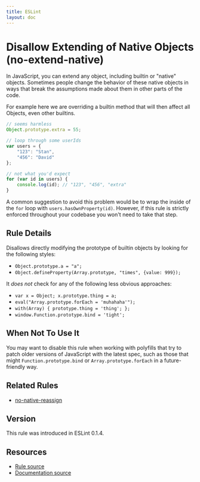 ```yaml
---
title: ESLint
layout: doc
---
```

<!-- Note: No pull requests accepted for this file. See README.md in the root directory for details. -->
# Disallow Extending of Native Objects (no-extend-native)

In JavaScript, you can extend any object, including builtin or "native" objects. Sometimes people change the behavior of these native objects in ways that break the assumptions made about them in other parts of the code.

For example here we are overriding a builtin method that will then affect all Objects, even other builtins.

```js
// seems harmless
Object.prototype.extra = 55;

// loop through some userIds
var users = {
    "123": "Stan",
    "456": "David"
};

// not what you'd expect
for (var id in users) {
    console.log(id); // "123", "456", "extra"
}
```

A common suggestion to avoid this problem would be to wrap the inside of the `for` loop with `users.hasOwnProperty(id)`. However, if this rule is strictly enforced throughout your codebase you won't need to take that step.

## Rule Details

Disallows directly modifying the prototype of builtin objects by looking for the following styles:

- `Object.prototype.a = "a";`
- `Object.defineProperty(Array.prototype, "times", {value: 999});`

It *does not* check for any of the following less obvious approaches:

- `var x = Object; x.prototype.thing = a;`
- `eval("Array.prototype.forEach = 'muhahaha'");`
- `with(Array) { prototype.thing = 'thing'; };`
- `window.Function.prototype.bind = 'tight';`

## When Not To Use It

You may want to disable this rule when working with polyfills that try to patch older versions of JavaScript with the latest spec, such as those that might `Function.prototype.bind` or `Array.prototype.forEach` in a future-friendly way.

## Related Rules

* [no-native-reassign](no-native-reassign.html)

## Version

This rule was introduced in ESLint 0.1.4.

## Resources

* [Rule source](https://github.com/eslint/eslint/tree/master/lib/rules/no-extend-native.js)
* [Documentation source](https://github.com/eslint/eslint/tree/master/docs/rules/no-extend-native.md)
